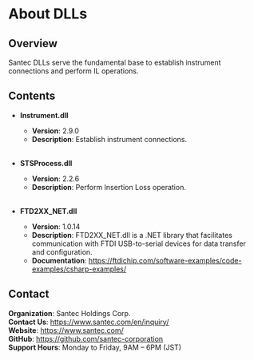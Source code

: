 # About DLLs

## Overview
Santec DLLs serve the fundamental base to establish instrument connections and perform IL operations.

## Contents
- **Instrument.dll**
  - **Version**: 2.9.0
  - **Description**: Establish instrument connections. <br><br>
  
- **STSProcess.dll**
  - **Version**: 2.2.6
  - **Description**: Perform Insertion Loss operation. <br><br>

- **FTD2XX_NET.dll**
  - **Version**: 1.0.14
  - **Description**: FTD2XX_NET.dll is a .NET library that facilitates communication with FTDI USB-to-serial devices for data transfer and configuration.
  - **Documentation**: https://ftdichip.com/software-examples/code-examples/csharp-examples/
  
## Contact
**Organization**: Santec Holdings Corp. <br>
**Contact Us**: https://www.santec.com/en/inquiry/ <br>
**Website**: https://www.santec.com/ <br>
**GitHub**: https://github.com/santec-corporation <br>
**Support Hours**: Monday to Friday, 9AM – 6PM (JST) 

